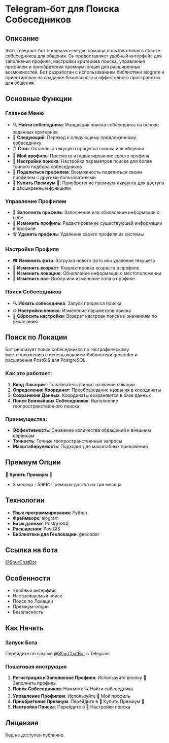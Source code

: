# Telegram-бот для Поиска Собеседников

## Описание
Этот Telegram-бот предназначен для помощи пользователям в поиске собеседников для общения. Он предоставляет удобный интерфейс для заполнения профиля, настройки критериев поиска, управления профилем и приобретения премиум-опций для расширенных возможностей. Бот разработан с использованием библиотеки aiogram и ориентирован на создание безопасного и эффективного пространства для общения.

## Основные Функции

### Главное Меню
- 🔍 **Найти собеседника**: Инициация поиска собеседника на основе заданных критериев
- 🔄 **Следующий**: Переход к следующему предложенному собеседнику
- ✋ **Стоп**: Остановка текущего процесса поиска или общения
- 👤 **Мой профиль**: Просмотр и редактирование своего профиля
- 📑 **Настройки поиска**: Настройка параметров поиска для более точного подбора собеседников
- 🔗 **Поделиться профилем**: Возможность поделиться своим профилем с другими пользователями
- 💎 **Купить Премиум** 💎: Приобретение премиум-аккаунта для доступа к расширенным функциям

### Управление Профилем
- 📝 **Заполнить профиль**: Заполнение или обновление информации о себе
- 📝 **Изменить профиль**: Редактирование существующей информации в профиле
- 🗑 **Удалить профиль**: Удаление своего профиля из системы

### Настройки Профиля
- 📷 **Изменить фото**: Загрузка нового фото или удаление текущего
- 🔢 **Изменить возраст**: Корректировка возраста в профиле
- 📍 **Изменить локацию**: Обновление информации о местоположении
- 👫 **Изменить пол**: Выбор или изменение пола в профиле

### Поиск Собеседников
- 🔍 **Искать собеседника**: Запуск процесса поиска
- ⚙️ **Настройки поиска**: Изменение параметров поиска
- 🔄 **Сбросить настройки**: Возврат настроек поиска к значениям по умолчанию

## Поиск по Локации

Бот реализует поиск собеседников по географическому местоположению с использованием библиотеки geocoder и расширения PostGIS для PostgreSQL.

### Как это работает:
1. **Ввод Локации**: Пользователь вводит название локации
2. **Определение Координат**: Преобразование названия в координаты
3. **Сохранение Данных**: Координаты сохраняются в базе данных
4. **Поиск Ближайших Собеседников**: Выполнение геопространственного поиска

### Преимущества:
- **Эффективность**: Снижение количества обращений к внешним сервисам
- **Точность**: Точные геопространственные запросы
- **Масштабируемость**: Подходит для масштабных приложений

## Премиум Опции
💎 **Купить Премиум** 💎
- 3 месяца - 599₽: Премиум-доступ на три месяца

## Технологии
- **Язык программирования**: Python
- **Фреймворк**: aiogram
- **Базы данных**: PostgreSQL
- **Расширения**: PostGIS
- **Библиотеки для Геолокации**: geocoder

## Ссылка на бота
[@ShurChatBor](https://t.me/ShurChatBor)

## Особенности
- Удобный интерфейс
- Настраиваемый поиск
- Поиск по Локации
- Премиум-опции
- Безопасность

## Как Начать

### Запуск Бота
Перейдите по ссылке [@ShurChatBor](https://t.me/ShurChatBor) в Telegram

### Пошаговая инструкция
1. **Регистрация и Заполнение Профиля**: Используйте кнопку 📝 Заполнить профиль
2. **Поиск Собеседников**: Нажмите 🔍 Найти собеседника
3. **Управление Профилем**: Используйте 👤 Мой профиль
4. **Приобретение Премиум**: Перейдите в 💎 Купить Премиум 💎
5. **Настройка Поиска**: Перейдите в 📑 Настройки поиска

## Лицензия
Код не доступен публично.
